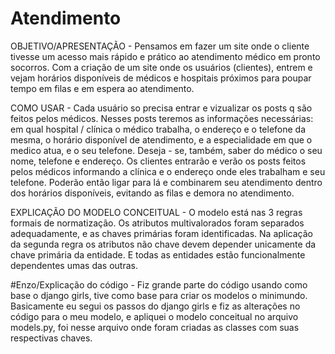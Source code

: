# Atendimento

OBJETIVO/APRESENTAÇÃO - 
Pensamos em fazer um site onde o cliente tivesse um acesso mais rápido e prático ao atendimento médico em pronto socorros. Com a criação de um site onde os usuários (clientes), entrem e vejam horários disponíveis de médicos e hospitais próximos para poupar tempo em filas e em espera ao atendimento.

COMO USAR - 
Cada usuário so precisa entrar e vizualizar os posts q são feitos pelos médicos. Nesses posts teremos as informações necessárias: em qual hospital / clínica o médico trabalha, o endereço e o telefone da mesma, o horário disponível de atendimento, e a especialidade em que o medico atua, e o seu telefone.
Deseja - se, também, saber do médico o seu nome, telefone e endereço. 
Os clientes entrarão e verão os posts feitos pelos médicos informando a clínica e o endereço onde eles trabalham e seu telefone. Poderão então ligar para lá e combinarem seu atendimento dentro dos horários disponíveis, evitando as filas e demora no atendimento.

EXPLICAÇÃO DO MODELO CONCEITUAL - O modelo está nas 3 regras formais de normatização. Os atributos multivalorados foram separados adequadamente, e as chaves primárias foram identificadas. Na aplicação da segunda regra os atributos não chave devem depender unicamente da chave primária da entidade. E todas as entidades estão funcionalmente dependentes umas das outras.

#Enzo/Explicação do código - 
Fiz grande parte do código usando como base o django girls, tive como base para criar os modelos o minimundo.
Basicamente eu segui os passos do django girls e fiz as alterações no código para o meu modelo, e apliquei o modelo conceitual no arquivo models.py, foi nesse arquivo onde foram criadas as classes com suas respectivas chaves.

